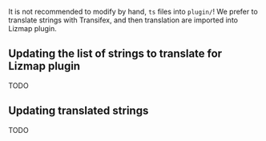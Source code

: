 
It is not recommended to modify by hand, `ts` files into `plugin/`!
We prefer to translate strings with Transifex, and then translation are imported
into Lizmap plugin.

Updating the list of strings to translate for Lizmap plugin
-----------------------------------------------------------

TODO


Updating translated strings
---------------------------

TODO
